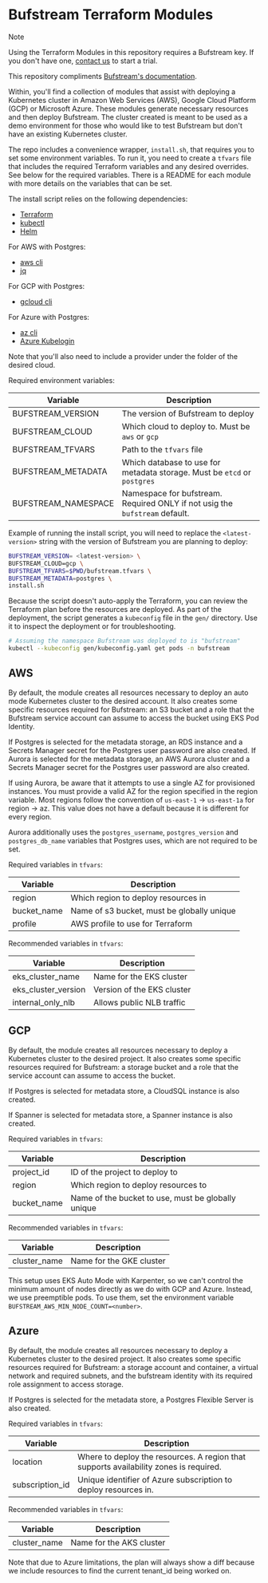 # Bufstream Terraform Modules

> [!NOTE]
> Using the Terraform Modules in this repository requires a Bufstream key. If you don't have one, [contact us](https://buf.build/contact) to start a trial.

This repository compliments [Bufstream's documentation](https://buf.build/docs/bufstream/).

Within, you'll find a collection of modules that assist with deploying a Kubernetes cluster in
Amazon Web Services (AWS), Google Cloud Platform (GCP) or Microsoft Azure. These modules generate necessary resources
and then deploy Bufstream. The cluster created is meant to be used as a demo environment for those who would like
to test Bufstream but don't have an existing Kubernetes cluster.

The repo includes a convenience wrapper, `install.sh`, that requires you to set some environment variables.
To run it, you need to create a `tfvars` file that includes the required Terraform variables and any desired overrides.
See below for the required variables. There is a README for each module with more details on the
variables that can be set.

The install script relies on the following dependencies:

* [Terraform](https://developer.hashicorp.com/terraform/install)
* [kubectl](https://kubernetes.io/docs/tasks/tools/)
* [Helm](https://helm.sh/docs/intro/install/)

For AWS with Postgres:

* [aws cli](https://docs.aws.amazon.com/cli/latest/userguide/cli-chap-getting-started.html)
* [jq](https://jqlang.org/download/)

For GCP with Postgres:

* [gcloud cli](https://cloud.google.com/sdk/docs/install)

For Azure with Postgres:

* [az cli](https://learn.microsoft.com/en-us/cli/azure/install-azure-cli?view=azure-cli-latest)
* [Azure Kubelogin](https://azure.github.io/kubelogin/install.html)

Note that you'll also need to include a provider under the folder of the desired cloud.

Required environment variables:

| Variable            | Description                                                                 |
| -----------------   | --------------------------------------------------------------------------- |
| BUFSTREAM_VERSION   | The version of Bufstream to deploy                                          |
| BUFSTREAM_CLOUD     | Which cloud to deploy to. Must be `aws` or `gcp`                            |
| BUFSTREAM_TFVARS    | Path to the `tfvars` file                                                   |
| BUFSTREAM_METADATA  | Which database to use for metadata storage. Must be `etcd` or `postgres`    |
| BUFSTREAM_NAMESPACE | Namespace for bufstream. Required ONLY if not usig the `bufstream` default. |

Example of running the install script, you will need to replace the `<latest-version>` string with the version of Bufstream you are planning to deploy:

```bash
BUFSTREAM_VERSION= <latest-version> \
BUFSTREAM_CLOUD=gcp \
BUFSTREAM_TFVARS=$PWD/bufstream.tfvars \
BUFSTREAM_METADATA=postgres \
install.sh
```

Because the script doesn't auto-apply the Terraform, you can review the Terraform plan before
the resources are deployed. As part of the deployment, the script generates a `kubeconfig` file in the `gen/` directory.
Use it to inspect the deployment or for troubleshooting.

```bash
# Assuming the namespace Bufstream was deployed to is "bufstream"
kubectl --kubeconfig gen/kubeconfig.yaml get pods -n bufstream
```

## AWS

By default, the module creates all resources necessary to deploy an auto mode Kubernetes cluster to the desired
account. It also creates some specific resources required for Bufstream: an S3 bucket and a role that the
Bufstream service account can assume to access the bucket using EKS Pod Identity.

If Postgres is selected for the metadata storage, an RDS instance and a Secrets Manager secret for the Postgres user password are also created.
If Aurora is selected for the metadata storage, an AWS Aurora cluster and a Secrets Manager secret for the Postgres user password are also created.

If using Aurora, be aware that it attempts to use a single AZ for provisioned instances. You must provide a valid AZ for the region specified in
the region variable. Most regions follow the convention of `us-east-1` -> `us-east-1a` for region -> az. This value does not have a default because
it is different for every region.

Aurora additionally uses the `postgres_username`, `postgres_version` and `postgres_db_name` variables that Postgres uses, which are not required to be set.

Required variables in `tfvars`:

| Variable    | Description                                |
| ----------- | ------------------------------------------ |
| region      | Which region to deploy resources in        |
| bucket_name | Name of s3 bucket, must be globally unique |
| profile     | AWS profile to use for Terraform           |

Recommended variables in `tfvars`:

| Variable            | Description                |
| ------------------- | -------------------------- |
| eks_cluster_name    | Name for the EKS cluster   |
| eks_cluster_version | Version of the EKS cluster |
| internal_only_nlb   | Allows public NLB traffic  |

## GCP

By default, the module creates all resources necessary to deploy a Kubernetes cluster to the desired project.
It also creates some specific resources required for Bufstream: a storage bucket and a role that the service
account can assume to access the bucket.

If Postgres is selected for metadata store, a CloudSQL instance is also created.

If Spanner is selected for metadata store, a Spanner instance is also created.

Required variables in `tfvars`:

| Variable    | Description                                        |
| ----------- | -------------------------------------------------- |
| project_id  | ID of the project to deploy to                     |
| region      | Which region to deploy resources to                |
| bucket_name | Name of the bucket to use, must be globally unique |

Recommended variables in `tfvars`:

| Variable     | Description              |
| ------------ | ------------------------ |
| cluster_name | Name for the GKE cluster |

This setup uses EKS Auto Mode with Karpenter, so we can't control the minimum amount of nodes
directly as we do with GCP and Azure. Instead, we use preemptible pods. To use them, set the
environment variable `BUFSTREAM_AWS_MIN_NODE_COUNT=<number>`.

## Azure

By default, the module creates all resources necessary to deploy a Kubernetes cluster to the desired project.
It also creates some specific resources required for Bufstream: a storage account and container, a virtual network
and required subnets, and the bufstream identity with its required role assignment to access storage.

If Postgres is selected for the metadata store, a Postgres Flexible Server is also created.

Required variables in `tfvars`:

| Variable | Description                                                                                    |
| -------- | -----------------------------------------------------------------------------------------------|
| location          | Where to deploy the resources. A region that supports availability zones is required. |
| subscription_id   | Unique identifier of Azure subscription to deploy resources in.                       |

Recommended variables in `tfvars`:

| Variable     | Description              |
| ------------ | ------------------------ |
| cluster_name | Name for the AKS cluster |

Note that due to Azure limitations, the plan will always show a diff because we include resources to find the current
tenant_id being worked on.

